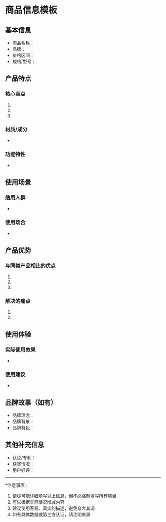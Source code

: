 # 商品信息模板

## 基本信息
- 商品名称：
- 品牌：
- 价格区间：
- 规格/型号：

## 产品特点
### 核心卖点
1. 
2. 
3. 

### 材质/成分
- 

### 功能特性
- 

## 使用场景
### 适用人群
- 

### 使用场合
- 

## 产品优势
### 与同类产品相比的优点
1. 
2. 
3. 

### 解决的痛点
1. 
2. 

## 使用体验
### 实际使用效果
- 

### 使用建议
- 

## 品牌故事（如有）
- 品牌理念：
- 品牌背景：
- 品牌特色：

## 其他补充信息
- 认证/专利：
- 获奖情况：
- 用户好评：

---
*注意事项：
1. 请尽可能详细填写以上信息，但不必强制填写所有项目
2. 可以根据实际情况增减内容
3. 建议使用客观、真实的描述，避免夸大其词
4. 如有具体数据或第三方认证，请注明来源 